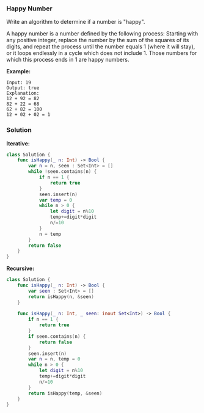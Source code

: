 
### Happy Number

Write an algorithm to determine if a number is "happy".

A happy number is a number defined by the following process: Starting with any positive integer, replace the number by the sum of the squares of its digits, and repeat the process until the number equals 1 (where it will stay), or it loops endlessly in a cycle which does not include 1. Those numbers for which this process ends in 1 are happy numbers.

__Example:__
```
Input: 19
Output: true
Explanation:
12 + 92 = 82
82 + 22 = 68
62 + 82 = 100
12 + 02 + 02 = 1
```

### Solution
__Iterative:__
```Swift
class Solution {
    func isHappy(_ n: Int) -> Bool {
        var n = n, seen : Set<Int> = []
        while !seen.contains(n) {
            if n == 1 {
                return true
            }
            seen.insert(n)
            var temp = 0
            while n > 0 {
                let digit = n%10
                temp+=digit*digit
                n/=10
            }
            n = temp
        }
        return false
    }
}
```
__Recursive:__
```Swift
class Solution {
    func isHappy(_ n: Int) -> Bool {
        var seen : Set<Int> = []
        return isHappy(n, &seen)
    }
    
    func isHappy(_ n: Int, _ seen: inout Set<Int>) -> Bool {
        if n == 1 {
            return true
        }
        if seen.contains(n) {
            return false
        }
        seen.insert(n)
        var n = n, temp = 0
        while n > 0 {
            let digit = n%10
            temp+=digit*digit
            n/=10
        }
        return isHappy(temp, &seen)
    }
}
```
